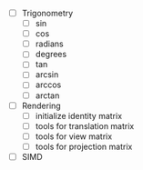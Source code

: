 - [ ] Trigonometry
    - [ ] sin
    - [ ] cos
    - [ ] radians
    - [ ] degrees
    - [ ] tan
    - [ ] arcsin
    - [ ] arccos
    - [ ] arctan
- [ ] Rendering
    - [ ] initialize identity matrix
    - [ ] tools for translation matrix
    - [ ] tools for view matrix
    - [ ] tools for projection matrix
- [ ] SIMD
